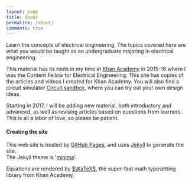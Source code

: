 ```yaml
---
layout: page
title: About
permalink: /about/ 
comments: true
---
```

Learn the concepts of electrical engineering. The topics covered here are what you would be taught as an undergraduate majoring in electrical engineering.

This material has its roots in my time at [Khan Academy](https://www.khanacademy.org/science/electrical-engineering) in 2015-16 where I was the Content Fellow for Electrical Engineering. This site has copies of the articles and videos I created for Khan Academy. You will also find a circuit simulator [Circuit sandbox](/a/circuit-sandbox.html), where you can try out your own design ideas. 

Starting in 2017, I will be adding new material, both introductory and advanced, as well as revising articles based on questions from learners. This is all a labor of love, so please be patient.

#### Creating the site

This web site is hosted by [GitHub Pages](https://pages.github.com/), and uses [Jekyll](https://jekyllrb.com/) to generate the site.  
The Jekyll theme is '[minima](https://github.com/jekyll/minima)'.

Equations are rendered by [$\KaTeX$](https://khan.github.io/KaTeX/), the super-fast math typesetting library from Khan Academy. 
